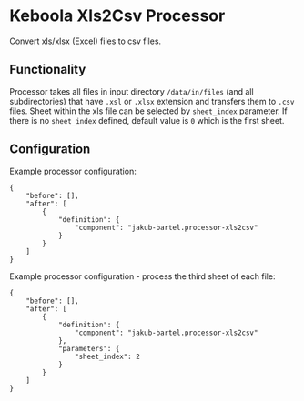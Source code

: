 # Keboola Xls2Csv Processor

Convert xls/xlsx (Excel) files to csv files.

## Functionality

Processor takes all files in input directory `/data/in/files` (and all subdirectories) that have `.xsl` or `.xlsx`
extension and transfers them to `.csv` files. Sheet within the xls file can be selected by `sheet_index` parameter.
If there is no `sheet_index` defined, default value is `0` which is the first sheet.

## Configuration

Example processor configuration:
```
{
    "before": [],
    "after": [
        {
            "definition": {
                "component": "jakub-bartel.processor-xls2csv"
            }
        }
    ]
}
```

Example processor configuration - process the third sheet of each file:
```
{
    "before": [],
    "after": [
        {
            "definition": {
                "component": "jakub-bartel.processor-xls2csv"
            },
            "parameters": {
                "sheet_index": 2
            }
        }
    ]
}
```
